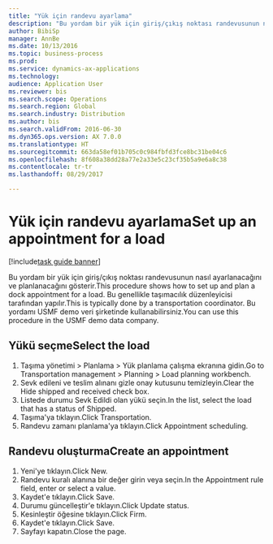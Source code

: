 ```yaml
--- 
title: "Yük için randevu ayarlama"
description: "Bu yordam bir yük için giriş/çıkış noktası randevusunun nasıl ayarlanacağını ve planlanacağını gösterir."
author: BibiSp
manager: AnnBe
ms.date: 10/13/2016
ms.topic: business-process
ms.prod: 
ms.service: dynamics-ax-applications
ms.technology: 
audience: Application User
ms.reviewer: bis
ms.search.scope: Operations
ms.search.region: Global
ms.search.industry: Distribution
ms.author: bis
ms.search.validFrom: 2016-06-30
ms.dyn365.ops.version: AX 7.0.0
ms.translationtype: HT
ms.sourcegitcommit: 663da58ef01b705c0c984fbfd3fce8bc31be04c6
ms.openlocfilehash: 8f608a38dd28a77e2a33e5c23cf35b5a9e6a8c38
ms.contentlocale: tr-tr
ms.lasthandoff: 08/29/2017

---
```

# <a name="set-up-an-appointment-for-a-load"></a><span data-ttu-id="ea76b-103">Yük için randevu ayarlama</span><span class="sxs-lookup"><span data-stu-id="ea76b-103">Set up an appointment for a load</span></span>

[!include[task guide banner](../../includes/task-guide-banner.md)]

<span data-ttu-id="ea76b-104">Bu yordam bir yük için giriş/çıkış noktası randevusunun nasıl ayarlanacağını ve planlanacağını gösterir.</span><span class="sxs-lookup"><span data-stu-id="ea76b-104">This procedure shows how to set up and plan a dock appointment for a load.</span></span> <span data-ttu-id="ea76b-105">Bu genellikle taşımacılık düzenleyicisi tarafından yapılır.</span><span class="sxs-lookup"><span data-stu-id="ea76b-105">This is typically done by a transportation coordinator.</span></span> <span data-ttu-id="ea76b-106">Bu yordamı USMF demo veri şirketinde kullanabilirsiniz.</span><span class="sxs-lookup"><span data-stu-id="ea76b-106">You can use this procedure in the USMF demo data company.</span></span>


## <a name="select-the-load"></a><span data-ttu-id="ea76b-107">Yükü seçme</span><span class="sxs-lookup"><span data-stu-id="ea76b-107">Select the load</span></span>
1. <span data-ttu-id="ea76b-108">Taşıma yönetimi > Planlama > Yük planlama çalışma ekranına gidin.</span><span class="sxs-lookup"><span data-stu-id="ea76b-108">Go to Transportation management > Planning > Load planning workbench.</span></span>
2. <span data-ttu-id="ea76b-109">Sevk edileni ve teslim alınanı gizle onay kutusunu temizleyin.</span><span class="sxs-lookup"><span data-stu-id="ea76b-109">Clear the Hide shipped and received check box.</span></span>
3. <span data-ttu-id="ea76b-110">Listede durumu Sevk Edildi olan yükü seçin.</span><span class="sxs-lookup"><span data-stu-id="ea76b-110">In the list, select the load that has a status of Shipped.</span></span>
4. <span data-ttu-id="ea76b-111">Taşıma'ya tıklayın.</span><span class="sxs-lookup"><span data-stu-id="ea76b-111">Click Transportation.</span></span>
5. <span data-ttu-id="ea76b-112">Randevu zamanı planlama'ya tıklayın.</span><span class="sxs-lookup"><span data-stu-id="ea76b-112">Click Appointment scheduling.</span></span>

## <a name="create-an-appointment"></a><span data-ttu-id="ea76b-113">Randevu oluşturma</span><span class="sxs-lookup"><span data-stu-id="ea76b-113">Create an appointment</span></span>
1. <span data-ttu-id="ea76b-114">Yeni'ye tıklayın.</span><span class="sxs-lookup"><span data-stu-id="ea76b-114">Click New.</span></span>
2. <span data-ttu-id="ea76b-115">Randevu kuralı alanına bir değer girin veya seçin.</span><span class="sxs-lookup"><span data-stu-id="ea76b-115">In the Appointment rule field, enter or select a value.</span></span>
3. <span data-ttu-id="ea76b-116">Kaydet'e tıklayın.</span><span class="sxs-lookup"><span data-stu-id="ea76b-116">Click Save.</span></span>
4. <span data-ttu-id="ea76b-117">Durumu güncelleştir'e tıklayın.</span><span class="sxs-lookup"><span data-stu-id="ea76b-117">Click Update status.</span></span>
5. <span data-ttu-id="ea76b-118">Kesinleştir öğesine tıklayın.</span><span class="sxs-lookup"><span data-stu-id="ea76b-118">Click Firm.</span></span>
6. <span data-ttu-id="ea76b-119">Kaydet'e tıklayın.</span><span class="sxs-lookup"><span data-stu-id="ea76b-119">Click Save.</span></span>
7. <span data-ttu-id="ea76b-120">Sayfayı kapatın.</span><span class="sxs-lookup"><span data-stu-id="ea76b-120">Close the page.</span></span>


